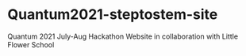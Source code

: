 # Quantum2021-steptostem-site
Quantum 2021 July-Aug Hackathon Website in collaboration with Little Flower School
